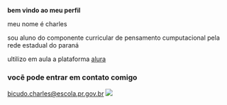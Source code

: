 **bem vindo ao meu perfil**

meu nome é charles

sou aluno do componente curricular de pensamento cumputacional pela rede estadual do paraná

ultilizo em aula a plataforma [alura](https//wwwalura.com.br)

### vocẽ pode entrar em contato comigo 

bicudo.charles@escola.pr.gov.br
![](https://media1.tenor.com/m/lO2ML1EQxZkAAAAC/garfield-lazy.gif)
